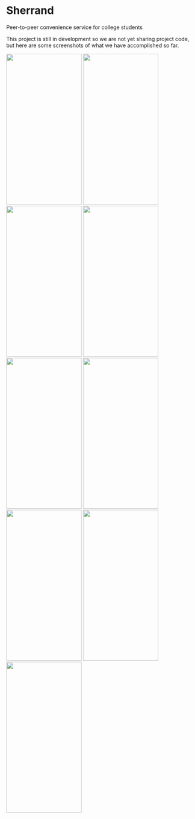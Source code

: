 # Sherrand
Peer-to-peer convenience service for college students

This project is still in development so we are not yet sharing project code, but here are some screenshots of what we have accomplished so far.

<!-- ![homescreen](https://drive.google.com/uc?export=view&id=1B2EKx4l5XQknqmDMRzStIloqUF71Qfcf) -->


<img src="https://drive.google.com/uc?export=view&id=1O6ht8zG-6XQXSbubikuCiRpnMQtSeQPi" data-canonical-src="https://drive.google.com/uc?export=view&id=1O6ht8zG-6XQXSbubikuCiRpnMQtSeQPi" width="200" height="400" />

<img src="https://drive.google.com/uc?export=view&id=19xscIdbXlULKqgKJMW0IFBuTzJjWriVb" data-canonical-src="https://drive.google.com/uc?export=view&id=19xscIdbXlULKqgKJMW0IFBuTzJjWriVb" width="200" height="400" />

<img src="https://drive.google.com/uc?export=view&id=1YWME4U4Os1Hkr-wUy_63OHHiiAY2bVXu" data-canonical-src="https://drive.google.com/uc?export=view&id=1YWME4U4Os1Hkr-wUy_63OHHiiAY2bVXu" width="200" height="400" />

<img src="https://drive.google.com/uc?export=view&id=1mDYnWyFIDMXP3euWhtPllSoDqGXIdFN-" data-canonical-src="https://drive.google.com/uc?export=view&id=1mDYnWyFIDMXP3euWhtPllSoDqGXIdFN-" width="200" height="400" />

<img src="https://drive.google.com/uc?export=view&id=1vyAX9vjz0Wh0PO5jzGWjPnA0a0VM-4uw" data-canonical-src="https://drive.google.com/uc?export=view&id=1vyAX9vjz0Wh0PO5jzGWjPnA0a0VM-4uw" width="200" height="400" />




<img src="https://drive.google.com/uc?export=view&id=1NYPgQ68cRkXSDPn6W8K3F8juwvHFkNgX" data-canonical-src="https://drive.google.com/uc?export=view&id=1NYPgQ68cRkXSDPn6W8K3F8juwvHFkNgX" width="200" height="400" />

<img src="https://drive.google.com/uc?export=view&id=1gUFE_CSllL4bp-5_LzMgfOpxP04vJhPb" data-canonical-src="https://drive.google.com/uc?export=view&id=1gUFE_CSllL4bp-5_LzMgfOpxP04vJhPb" width="200" height="400" />

<img src="https://drive.google.com/uc?export=view&id=1gSY9Vrx_NgvBXrSTdMYcbaSfAEEewpwW" data-canonical-src="https://drive.google.com/uc?export=view&id=1gSY9Vrx_NgvBXrSTdMYcbaSfAEEewpwW" width="200" height="400" />

<img src="https://drive.google.com/uc?export=view&id=1TogSXoQzqKNu5QwNzecMBpgJMZcimerQ" data-canonical-src="https://drive.google.com/uc?export=view&id=1TogSXoQzqKNu5QwNzecMBpgJMZcimerQ" width="200" height="400" />


